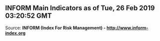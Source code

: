 ## INFORM Main Indicators as of Tue, 26 Feb 2019 03:20:52 GMT

Source: **INFORM (Index For Risk Management) - http://www.inform-index.org**